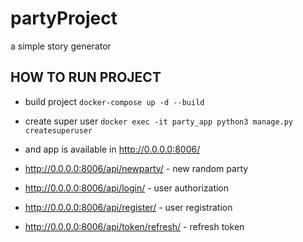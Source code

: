 # partyProject
a simple story generator

## HOW TO RUN PROJECT

- build project `docker-compose up -d --build`
- create super user `docker exec -it party_app python3 manage.py createsuperuser`
- and app is available in http://0.0.0.0:8006/
  
- http://0.0.0.0:8006/api/newparty/ - new random party
- http://0.0.0.0:8006/api/login/ - user authorization
- http://0.0.0.0:8006/api/register/ - user registration
- http://0.0.0.0:8006/api/token/refresh/ - refresh token

